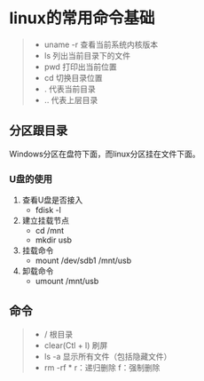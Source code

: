 # linux的常用命令基础

>* uname -r 查看当前系统内核版本
>* ls 列出当前目录下的文件
>* pwd 打印出当前位置
>* cd 切换目录位置
>* . 代表当前目录
>* .. 代表上层目录

## 分区跟目录

Windows分区在盘符下面，而linux分区挂在文件下面。

### U盘的使用
1. 查看U盘是否接入
   * fdisk -l  
2. 建立挂载节点
   * cd /mnt        
   * mkdir usb
3. 挂载命令
   * mount /dev/sdb1 /mnt/usb
4. 卸载命令
   * umount /mnt/usb
   
## 命令
>* / 根目录
>* clear(Ctl + l) 刷屏
>* ls -a 显示所有文件（包括隐藏文件）
>* rm -rf * r：递归删除 f：强制删除 

